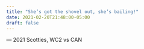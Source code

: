 ```yaml
---
title: "She’s got the shovel out, she’s bailing!"
date: 2021-02-20T21:48:00-05:00
draft: false
---
```

— 2021 Scotties, WC2 vs CAN
<!--more--> 

